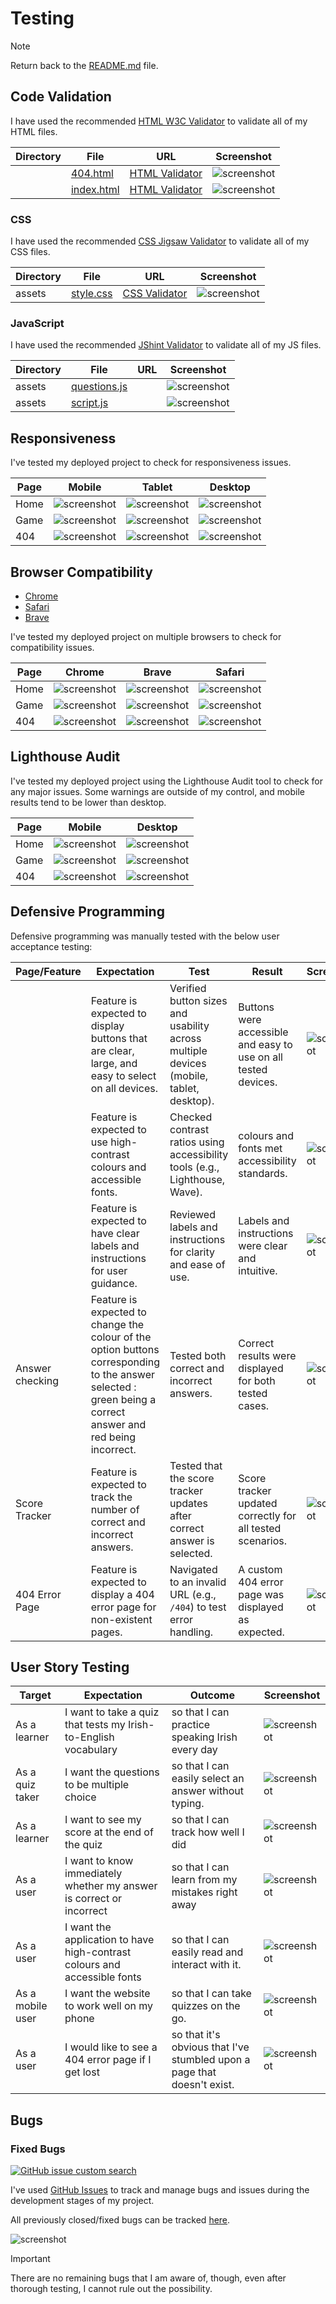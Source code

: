 # Testing

> [!NOTE]  
> Return back to the [README.md](README.md) file.

## Code Validation

I have used the recommended [HTML W3C Validator](https://validator.w3.org) to validate all of my HTML files.

| Directory | File | URL | Screenshot | 
| --- | --- | --- | --- | 
|  | [404.html](https://github.com/Kearns55/Milestone-Project-2/blob/main/404.html) | [HTML Validator](https://validator.w3.org/nu/?doc=https://kearns55.github.io/Milestone-Project-2/404.html) | ![screenshot](documentation/validation/404%20validation.png) |
|  | [index.html](https://github.com/Kearns55/Milestone-Project-2/blob/main/index.html) | [HTML Validator](https://validator.w3.org/nu/?doc=https://kearns55.github.io/Milestone-Project-2/index.html) | ![screenshot](documentation/validation/index.html%20%20validation.png) |


### CSS

I have used the recommended [CSS Jigsaw Validator](https://jigsaw.w3.org/css-validator) to validate all of my CSS files.

| Directory | File | URL | Screenshot | 
| --- | --- | --- | --- |
| assets | [style.css](https://github.com/Kearns55/Milestone-Project-2/blob/main/assets/css/style.css) | [CSS Validator](https://jigsaw.w3.org/css-validator/validator?uri=https://kearns55.github.io/Milestone-Project-2) | ![screenshot](documentation/validation/css%20validation.png) |


### JavaScript

I have used the recommended [JShint Validator](https://jshint.com) to validate all of my JS files.

| Directory | File | URL | Screenshot | 
| --- | --- | --- | --- | 
| assets | [questions.js](https://github.com/Kearns55/Milestone-Project-2/blob/main/assets/js/questions.js) |  | ![screenshot](documentation/validation/questions-validation.png) |
| assets | [script.js](https://github.com/Kearns55/Milestone-Project-2/blob/main/assets/js/script.js) |  | ![screenshot](documentation/validation/script-validation.png) |

## Responsiveness

I've tested my deployed project to check for responsiveness issues.

| Page | Mobile | Tablet | Desktop | 
| --- | --- | --- | --- | 
| Home | ![screenshot](documentation/responsiveness/home-brave.png) | ![screenshot](documentation/responsiveness/home-safari.png) | ![screenshot](documentation/responsiveness/home-chrome.png) | Works as expected |
| Game | ![screenshot](documentation/responsiveness/quiz-brave.png) | ![screenshot](documentation/responsiveness/quiz-safari.png) | ![screenshot](documentation/responsiveness/quiz-chrome.png) | Works as expected |
| 404 | ![screenshot](documentation/responsiveness/404-brave.png) | ![screenshot](documentation/responsiveness/404-safari.png) | ![screenshot](documentation/responsiveness/404-chrome.png) | Works as expected |

## Browser Compatibility

- [Chrome](https://www.google.com/chrome)
- [Safari](https://support.apple.com/downloads/safari)
- [Brave](https://brave.com/download)

I've tested my deployed project on multiple browsers to check for compatibility issues.

| Page | Chrome | Brave | Safari | 
| --- | --- | --- | --- | 
| Home | ![screenshot](documentation/responsiveness/home-chrome.png) | ![screenshot](documentation/responsiveness/home-brave.png) | ![screenshot](documentation/responsiveness/home-safari.png) | Works as expected |
| Game | ![screenshot](documentation/responsiveness/quiz-chrome.png) | ![screenshot](documentation/responsiveness/quiz-brave.png) | ![screenshot](documentation/responsiveness/quiz-safari.png) | Works as expected |
| 404 | ![screenshot](documentation/responsiveness/404-chrome.png) | ![screenshot](documentation/responsiveness/404-brave.png) | ![screenshot](documentation/responsiveness/404-safari.png) | Works as expected |

## Lighthouse Audit

I've tested my deployed project using the Lighthouse Audit tool to check for any major issues. Some warnings are outside of my control, and mobile results tend to be lower than desktop.

| Page | Mobile | Desktop |
| --- | --- | --- |
| Home | ![screenshot](documentation/lighthouse/mobile-home.png) | ![screenshot](documentation/lighthouse/desktop-home.png) |
| Game | ![screenshot](documentation/lighthouse/mobile-game.png) | ![screenshot](documentation/lighthouse/desktop-game.png) |
| 404 | ![screenshot](documentation/lighthouse/mobile-404.png) | ![screenshot](documentation/lighthouse/desktop-404.png) |

## Defensive Programming

Defensive programming was manually tested with the below user acceptance testing:

| Page/Feature | Expectation | Test | Result | Screenshot |
| --- | --- | --- | --- | --- |
| | Feature is expected to display buttons that are clear, large, and easy to select on all devices. | Verified button sizes and usability across multiple devices (mobile, tablet, desktop). | Buttons were accessible and easy to use on all tested devices. | ![screenshot](documentation/defensive/responsive.png) |
| | Feature is expected to use high-contrast colours and accessible fonts. | Checked contrast ratios using accessibility tools (e.g., Lighthouse, Wave). | colours and fonts met accessibility standards. | ![screenshot](documentation/defensive/accessibility.png) |
| | Feature is expected to have clear labels and instructions for user guidance. | Reviewed labels and instructions for clarity and ease of use. | Labels and instructions were clear and intuitive. | ![screenshot](documentation/defensive/labels-instructions.png) |
| Answer checking | Feature is expected to change the colour of the option buttons corresponding to the answer selected : green being a correct answer and red being incorrect. | Tested both correct and incorrect answers. | Correct results were displayed for both tested cases. | ![screenshot](documentation/defensive/error-handling.png) |
| Score Tracker | Feature is expected to track the number of correct and incorrect answers. |  Tested that the score tracker updates after correct answer is selected. | Score tracker updated correctly for all tested scenarios. | ![screenshot](documentation/defensive/score-tracker.png) |
| 404 Error Page | Feature is expected to display a 404 error page for non-existent pages. | Navigated to an invalid URL (e.g., `/404`) to test error handling. | A custom 404 error page was displayed as expected. | ![screenshot](documentation/defensive/404.png) |

## User Story Testing

| Target | Expectation | Outcome | Screenshot |
| --- | --- | --- | --- |
| As a learner | I want to take a quiz that tests my Irish-to-English vocabulary | so that I can practice speaking Irish every day | ![screenshot](documentation/features/feature01.png) |
| As a quiz taker |  I want the questions to be multiple choice |  so that I can easily select an answer without typing. | ![screenshot](documentation/features/feature02.png) |
| As a learner | I want to see my score at the end of the quiz| so that I can track how well I did | ![screenshot](documentation/features/feature03.png) |
| As a user | I want to know immediately whether my answer is correct or incorrect | so that I can learn from my mistakes right away | ![screenshot](documentation/features/feature04.png) |
| As a user | I want the application to have high-contrast colours and accessible fonts | so that I can easily read and interact with it. | ![screenshot](documentation/features/feature05.png) |
| As a mobile user | I want the website to work well on my phone | so that I can take quizzes on the go. | ![screenshot](documentation/features/feature06.png) |
| As a user | I would like to see a 404 error page if I get lost | so that it's obvious that I've stumbled upon a page that doesn't exist. | ![screenshot](documentation/features/feature07.png) |

## Bugs

### Fixed Bugs

[![GitHub issue custom search](https://img.shields.io/github/issues-search/Kearns55/Milestone-Project-2?query=is%3Aissue%20is%3Aclosed%20label%3Abug&label=Fixed%20Bugs&colour=green)](https://www.github.com/Kearns55/Milestone-Project-2/issues?q=is%3Aissue+is%3Aclosed+label%3Abug)

I've used [GitHub Issues](https://www.github.com/Kearns55/Milestone-Project-2/issues) to track and manage bugs and issues during the development stages of my project.

All previously closed/fixed bugs can be tracked [here](https://www.github.com/Kearns55/Milestone-Project-2/issues?q=is%3Aissue+is%3Aclosed+label%3Abug).

![screenshot](documentation/bugs/gh-issues-closed.png)

> [!IMPORTANT]  
> There are no remaining bugs that I am aware of, though, even after thorough testing, I cannot rule out the possibility.


